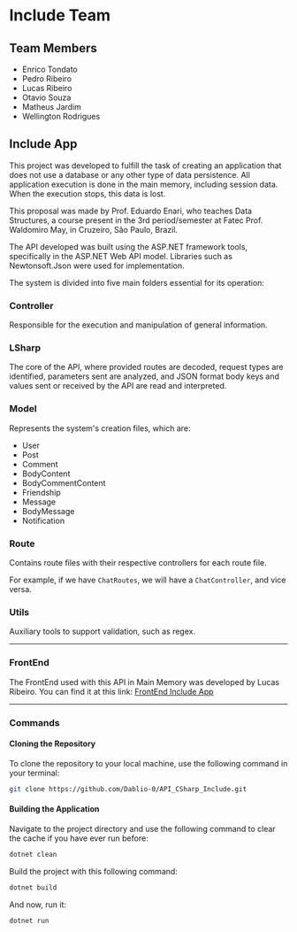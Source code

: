 # Include Team

## Team Members

- Enrico Tondato
- Pedro Ribeiro
- Lucas Ribeiro
- Otavio Souza
- Matheus Jardim
- Wellington Rodrigues

## Include App

This project was developed to fulfill the task of creating an application that does not use a database or any other type of data persistence. All application execution is done in the main memory, including session data. When the execution stops, this data is lost.

This proposal was made by Prof. Eduardo Enari, who teaches Data Structures, a course present in the 3rd period/semester at Fatec Prof. Waldomiro May, in Cruzeiro, São Paulo, Brazil.

The API developed was built using the ASP.NET framework tools, specifically in the ASP.NET Web API model. Libraries such as Newtonsoft.Json were used for implementation.

The system is divided into five main folders essential for its operation:

### Controller
Responsible for the execution and manipulation of general information.

### LSharp
The core of the API, where provided routes are decoded, request types are identified, parameters sent are analyzed, and JSON format body keys and values sent or received by the API are read and interpreted.

### Model
Represents the system's creation files, which are:

- User
- Post
- Comment
- BodyContent
- BodyCommentContent
- Friendship
- Message
- BodyMessage
- Notification

### Route
Contains route files with their respective controllers for each route file.

For example, if we have `ChatRoutes`, we will have a `ChatController`, and vice versa.

### Utils
Auxiliary tools to support validation, such as regex.

---

### FrontEnd

The FrontEnd used with this API in Main Memory was developed by Lucas Ribeiro. You can find it at this link:
[FrontEnd Include App](https://github.com/Lucas-RCS/include-frontend)

---

### Commands

#### Cloning the Repository

To clone the repository to your local machine, use the following command in your terminal:

```bash
git clone https://github.com/Dablio-0/API_CSharp_Include.git
```

#### Building the Application
Navigate to the project directory and use the following command to clear the cache if you have ever run before:
```bash
dotnet clean
```

Build the project with this following command:
```bash
dotnet build
```

And now, run it:
```bash 
dotnet run
```

